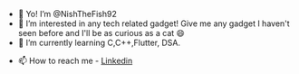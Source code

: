 - 👋 Yo! I’m @NishTheFish92
- 👀 I’m interested in any tech related gadget! Give me any gadget I haven't seen before and I'll be as curious as a cat 😄
- 🌱 I’m currently learning C,C++,Flutter, DSA.
<!--- 💞️ I’m looking to collaborate on ...-->
- 📫 How to reach me - <a href = https://www.linkedin.com/in/nishant-ajit-08551b28b/>Linkedin<a/>

<!---
NishTheFish92/NishTheFish92 is a ✨ special ✨ repository because its `README.md` (this file) appears on your GitHub profile.
You can click the Preview link to take a look at your changes.
--->
